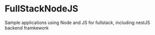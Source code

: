 # FullStackNodeJS
Sample applications using Node and JS for fullstack, including nestJS backend framkework 
